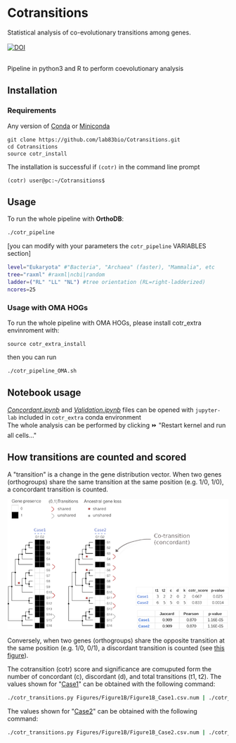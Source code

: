 # Cotransitions
Statistical analysis of co-evolutionary transitions among genes.<br><br>
[![DOI](https://zenodo.org/badge/DOI/10.5281/zenodo.7578797.svg)](https://doi.org/10.5281/zenodo.7578797) 
<br><br>


Pipeline in python3 and R to perform coevolutionary analysis
## Installation

### Requirements
Any version of [Conda](https://docs.conda.io/en/latest/) or [Miniconda](https://docs.conda.io/en/latest/miniconda.html)

```{bash}
git clone https://github.com/lab83bio/Cotransitions.git
cd Cotransitions
source cotr_install
```
The installation is successful if `(cotr)` in the command line prompt

```console
(cotr) user@pc:~/Cotransitions$ 
```

## Usage
To run the whole pipeline with **OrthoDB**:

```bash
./cotr_pipeline
```

[you can modify with your parameters the `cotr_pipeline` VARIABLES section] <br>
```bash
level="Eukaryota" #"Bacteria", "Archaea" (faster), "Mammalia", etc
tree="raxml" #raxml|ncbi|random
ladder=("RL" "LL" "NL") #tree orientation (RL=right-ladderized)
ncores=25
```
### Usage with OMA HOGs
To run the whole pipeline with OMA HOGs, please install cotr_extra envinroment with:

```{bash}
source cotr_extra_install
```

then you can run
```bash
./cotr_pipeline_OMA.sh
```

## Notebook usage

[*Concordant.ipynb*](https://github.com/lab83bio/Cotransitions/blob/master/Notebook/Concordant.ipynb) and
[*Validation.ipynb*](https://github.com/lab83bio/Cotransitions/blob/master/Notebook/Validation.ipynb) files can be opened with `jupyter-lab` included in `cotr_extra` conda environment <br>
The whole analysis can be performed by clicking ⏩ "Restart kernel and run all cells..."

## How transitions are counted and scored

A "transition" is a change in the gene distribution vector. When two genes (orthogroups) share the same transition at the same position (e.g. 1/0, 1/0), a concordant transition is counted.

![fig1 concordant](./Figures/Figure1B/Concordant_main_figures_revision1B.png)

Conversely, when two genes (orthogroups) share the opposite transition at the same position (e.g. 1/0, 0/1), a discordant transition is counted (see [this figure](./Figures/Figure1B/Concordant_Supplementary_Figures_revision_FigS1.png)).

The cotransition (cotr) score and significance are comuputed form the number of concordant (c), discordant (d), and total transitions (t1, t2).
The values shown for "[Case1](./Figures/Figure1B/Figure1B_Case1.csv.num)" can be obtained with the following command:
```bash
./cotr_transitions.py Figures/Figure1B/Figure1B_Case1.csv.num | ./cotr_Fisher.r -
```
The values shown for "[Case2](./Figures/Figure1B/Figure1B_Case2.csv.num)" can be obtained with the following command:
```bash
./cotr_transitions.py Figures/Figure1B/Figure1B_Case2.csv.num | ./cotr_Fisher.r -
```
